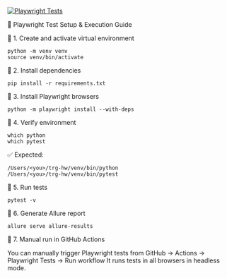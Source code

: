 [![Playwright Tests](https://github.com/rzaqa/trg-hw/actions/workflows/tests.yml/badge.svg)](https://github.com/rzaqa/trg-hw/actions/workflows/tests.yml)

🧰 Playwright Test Setup & Execution Guide

🧩 1. Create and activate virtual environment

```commandline
python -m venv venv
source venv/bin/activate
```
🧩 2. Install dependencies
```commandline
pip install -r requirements.txt
```

🧩 3. Install Playwright browsers
```commandline
python -m playwright install --with-deps
```

🧩 4. Verify environment
```commandline
which python
which pytest
```

✅ Expected:
```
/Users/<you>/trg-hw/venv/bin/python
/Users/<you>/trg-hw/venv/bin/pytest
```

🧩 5. Run tests
```commandline
pytest -v
```

🧩 6. Generate Allure report
```commandline
allure serve allure-results
```


🧩 7. Manual run in GitHub Actions

You can manually trigger Playwright tests from GitHub → Actions → Playwright Tests → Run workflow
It runs tests in all browsers in headless mode.
